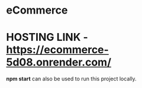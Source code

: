 # eCommerce

# HOSTING LINK - https://ecommerce-5d08.onrender.com/

****npm start**** can also be used to run this project locally.


